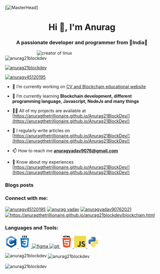 [![MasterHead](https://c.tenor.com/y0SIaspW0E8AAAAC/cyberhornet-nest.gif)]
<h1 align="center">Hi 👋, I'm Anurag</h1>
<h3 align="center">A passionate developer and programmer from 💖India💖</h3>
<img  align="right" width="400" src="img/newfigmapic.png" alt="creator of linux">

<p align="left"> <img src="https://komarev.com/ghpvc/?username=anurag21blockdev&label=Profile%20views&color=0e75b6&style=flat" alt="anurag21blockdev" /> </p>

<p align="left"> <a href="https://github.com/ryo-ma/github-profile-trophy"><img src="https://github-profile-trophy.vercel.app/?username=anurag21blockdev" alt="anurag21blockdev" /></a> </p>

<p align="left"> <a href="https://twitter.com/anuragy45120195" target="blank"><img src="https://img.shields.io/twitter/follow/anuragy45120195?logo=twitter&style=for-the-badge" alt="anuragy45120195" /></a> </p>

- 🔭 I’m currently working on [CV and Blockchain educational website](https://anuragthetrillionaire.github.io/Anurag21BlockDev/)

- 🌱 I’m currently learning **Blockchain development, different programming language, Javascript, NodeJs and many things**

- 👨‍💻 All of my projects are available at [https://anuragthetrillionaire.github.io/Anurag21BlockDev/](https://anuragthetrillionaire.github.io/Anurag21BlockDev/)

- 📝 I regularly write articles on [https://anuragthetrillionaire.github.io/Anurag21BlockDev/](https://anuragthetrillionaire.github.io/Anurag21BlockDev/)

- 📫 How to reach me **anuragyadav9076@gmail.com**

- 📄 Know about my experiences [https://anuragthetrillionaire.github.io/Anurag21BlockDev/](https://anuragthetrillionaire.github.io/Anurag21BlockDev/)

### Blogs posts
<!-- BLOG-POST-LIST:START -->
<!-- BLOG-POST-LIST:END -->

<h3 align="left">Connect with me:</h3>
<p align="left">
<a href="https://twitter.com/anuragy45120195" target="blank"><img align="center" src="https://raw.githubusercontent.com/rahuldkjain/github-profile-readme-generator/master/src/images/icons/Social/twitter.svg" alt="anuragy45120195" height="30" width="40" /></a>
<a href="https://linkedin.com/in/anurag yadav" target="blank"><img align="center" src="https://raw.githubusercontent.com/rahuldkjain/github-profile-readme-generator/master/src/images/icons/Social/linked-in-alt.svg" alt="anurag yadav" height="30" width="40" /></a>
<a href="https://instagram.com/anuragyadav90762021" target="blank"><img align="center" src="https://raw.githubusercontent.com/rahuldkjain/github-profile-readme-generator/master/src/images/icons/Social/instagram.svg" alt="anuragyadav90762021" height="30" width="40" /></a>
<a href="/https://anuragthetrillionaire.github.io/anurag21blockdev/blockchain.html" target="blank"><img align="center" src="https://raw.githubusercontent.com/rahuldkjain/github-profile-readme-generator/master/src/images/icons/Social/rss.svg" alt="https://anuragthetrillionaire.github.io/anurag21blockdev/blockchain.html" height="30" width="40" /></a>
</p>

<h3 align="left">Languages and Tools:</h3>
<p align="left"> <a href="https://www.cprogramming.com/" target="_blank" rel="noreferrer"> <img src="https://raw.githubusercontent.com/devicons/devicon/master/icons/c/c-original.svg" alt="c" width="40" height="40"/> </a> <a href="https://www.w3schools.com/css/" target="_blank" rel="noreferrer"> <img src="https://raw.githubusercontent.com/devicons/devicon/master/icons/css3/css3-original-wordmark.svg" alt="css3" width="40" height="40"/> </a> <a href="https://www.figma.com/" target="_blank" rel="noreferrer"> <img src="https://www.vectorlogo.zone/logos/figma/figma-icon.svg" alt="figma" width="40" height="40"/> </a> <a href="https://git-scm.com/" target="_blank" rel="noreferrer"> <img src="https://www.vectorlogo.zone/logos/git-scm/git-scm-icon.svg" alt="git" width="40" height="40"/> </a> <a href="https://www.w3.org/html/" target="_blank" rel="noreferrer"> <img src="https://raw.githubusercontent.com/devicons/devicon/master/icons/html5/html5-original-wordmark.svg" alt="html5" width="40" height="40"/> </a> <a href="https://developer.mozilla.org/en-US/docs/Web/JavaScript" target="_blank" rel="noreferrer"> <img src="https://raw.githubusercontent.com/devicons/devicon/master/icons/javascript/javascript-original.svg" alt="javascript" width="40" height="40"/> </a> <a href="https://www.python.org" target="_blank" rel="noreferrer"> <img src="https://raw.githubusercontent.com/devicons/devicon/master/icons/python/python-original.svg" alt="python" width="40" height="40"/> </a> </p>

<p><img align="left" src="https://github-readme-stats.vercel.app/api/top-langs?username=anurag21blockdev&show_icons=true&locale=en&layout=compact" alt="anurag21blockdev" /></p>

<p>&nbsp;<img align="center" src="https://github-readme-stats.vercel.app/api?username=anurag21blockdev&show_icons=true&locale=en" alt="anurag21blockdev" /></p>

<p><img align="center" src="https://github-readme-streak-stats.herokuapp.com/?user=anurag21blockdev&" alt="anurag21blockdev" /></p>
